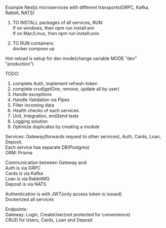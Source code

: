 Example Nestjs microservices with different transports(GRPC, Kafka, Rabbit, NATS)  

1) TO INSTALL packages of all services, RUN:  
If on windows, then npm run install:win  
If on Mac/Linux, then npm run install:unix  
  
2) TO RUN containers:  
docker compose up  

Hot-reload is setup for dev mode(change variable MODE "dev" "production")  

TODO:
1) complete Auth, implement refresh-token
2) complete crud(getOne, remove, update all by user)
3) Handle exceptions
4) Handle Validation via Pipes
5) Filter incoming data
6) Health checks of each services
7) Unit, Integration, end2end tests
8) Logging solution
9) Optimize duplicates by creating a module

Services: Gateway(forwards request to other services), Auth, Cards, Loan, Deposit.  
Each service has separate DB(Postgres)  
ORM: Prisma

Communication between Gateway and:  
Auth is via GRPC  
Cards is via Kafka  
Loan is via RabbitMQ  
Deposit is via NATS  

Authentication is with JWT(only access token is issued)  
Dockerized all services  
  
Endpoints:  
Gateway: Login, CreateUser(not protected for convenience)  
CRUD for Users, Cards, Loan and Deposit
